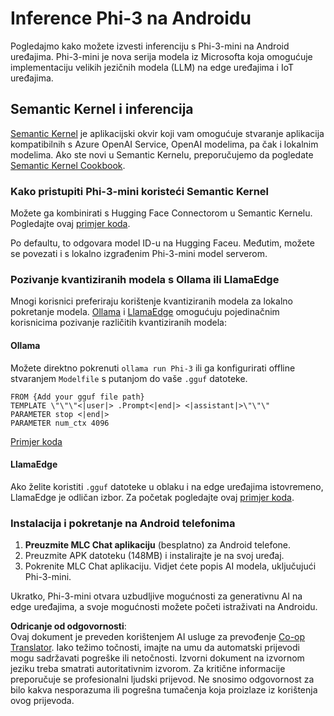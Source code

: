 <!--
CO_OP_TRANSLATOR_METADATA:
{
  "original_hash": "9481b07dda8f9715a5d1ff43fb27568b",
  "translation_date": "2025-07-16T20:16:22+00:00",
  "source_file": "md/01.Introduction/03/Android_Inference.md",
  "language_code": "hr"
}
-->
# **Inference Phi-3 na Androidu**

Pogledajmo kako možete izvesti inferenciju s Phi-3-mini na Android uređajima. Phi-3-mini je nova serija modela iz Microsofta koja omogućuje implementaciju velikih jezičnih modela (LLM) na edge uređajima i IoT uređajima.

## Semantic Kernel i inferencija

[Semantic Kernel](https://github.com/microsoft/semantic-kernel) je aplikacijski okvir koji vam omogućuje stvaranje aplikacija kompatibilnih s Azure OpenAI Service, OpenAI modelima, pa čak i lokalnim modelima. Ako ste novi u Semantic Kernelu, preporučujemo da pogledate [Semantic Kernel Cookbook](https://github.com/microsoft/SemanticKernelCookBook?WT.mc_id=aiml-138114-kinfeylo).

### Kako pristupiti Phi-3-mini koristeći Semantic Kernel

Možete ga kombinirati s Hugging Face Connectorom u Semantic Kernelu. Pogledajte ovaj [primjer koda](https://github.com/Azure-Samples/Phi-3MiniSamples/tree/main/semantickernel?WT.mc_id=aiml-138114-kinfeylo).

Po defaultu, to odgovara model ID-u na Hugging Faceu. Međutim, možete se povezati i s lokalno izgrađenim Phi-3-mini model serverom.

### Pozivanje kvantiziranih modela s Ollama ili LlamaEdge

Mnogi korisnici preferiraju korištenje kvantiziranih modela za lokalno pokretanje modela. [Ollama](https://ollama.com/) i [LlamaEdge](https://llamaedge.com) omogućuju pojedinačnim korisnicima pozivanje različitih kvantiziranih modela:

#### Ollama

Možete direktno pokrenuti `ollama run Phi-3` ili ga konfigurirati offline stvaranjem `Modelfile` s putanjom do vaše `.gguf` datoteke.

```gguf
FROM {Add your gguf file path}
TEMPLATE \"\"\"<|user|> .Prompt<|end|> <|assistant|>\"\"\"
PARAMETER stop <|end|>
PARAMETER num_ctx 4096
```

[Primjer koda](https://github.com/Azure-Samples/Phi-3MiniSamples/tree/main/ollama?WT.mc_id=aiml-138114-kinfeylo)

#### LlamaEdge

Ako želite koristiti `.gguf` datoteke u oblaku i na edge uređajima istovremeno, LlamaEdge je odličan izbor. Za početak pogledajte ovaj [primjer koda](https://github.com/Azure-Samples/Phi-3MiniSamples/tree/main/wasm?WT.mc_id=aiml-138114-kinfeylo).

### Instalacija i pokretanje na Android telefonima

1. **Preuzmite MLC Chat aplikaciju** (besplatno) za Android telefone.  
2. Preuzmite APK datoteku (148MB) i instalirajte je na svoj uređaj.  
3. Pokrenite MLC Chat aplikaciju. Vidjet ćete popis AI modela, uključujući Phi-3-mini.

Ukratko, Phi-3-mini otvara uzbudljive mogućnosti za generativnu AI na edge uređajima, a svoje mogućnosti možete početi istraživati na Androidu.

**Odricanje od odgovornosti**:  
Ovaj dokument je preveden korištenjem AI usluge za prevođenje [Co-op Translator](https://github.com/Azure/co-op-translator). Iako težimo točnosti, imajte na umu da automatski prijevodi mogu sadržavati pogreške ili netočnosti. Izvorni dokument na izvornom jeziku treba smatrati autoritativnim izvorom. Za kritične informacije preporučuje se profesionalni ljudski prijevod. Ne snosimo odgovornost za bilo kakva nesporazuma ili pogrešna tumačenja koja proizlaze iz korištenja ovog prijevoda.